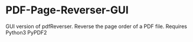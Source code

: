 # PDF-Page-Reverser-GUI
GUI version of pdfReverser. Reverse the page order of a PDF file. Requires Python3 PyPDF2
